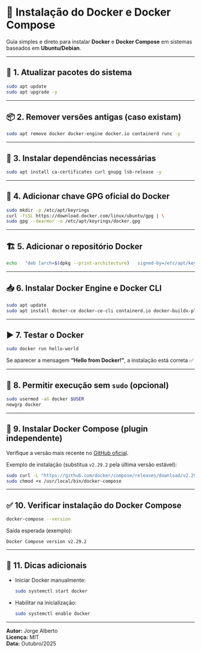 # 🐳 Instalação do Docker e Docker Compose

Guia simples e direto para instalar **Docker** e **Docker Compose** em sistemas baseados em **Ubuntu/Debian**.

---

## 🔧 1. Atualizar pacotes do sistema

```bash
sudo apt update
sudo apt upgrade -y
```

---

## 📦 2. Remover versões antigas (caso existam)

```bash
sudo apt remove docker docker-engine docker.io containerd runc -y
```

---

## 🧰 3. Instalar dependências necessárias

```bash
sudo apt install ca-certificates curl gnupg lsb-release -y
```

---

## 🔑 4. Adicionar chave GPG oficial do Docker

```bash
sudo mkdir -p /etc/apt/keyrings
curl -fsSL https://download.docker.com/linux/ubuntu/gpg | \
sudo gpg --dearmor -o /etc/apt/keyrings/docker.gpg
```

---

## 🏗️ 5. Adicionar o repositório Docker

```bash
echo   "deb [arch=$(dpkg --print-architecture)   signed-by=/etc/apt/keyrings/docker.gpg]   https://download.docker.com/linux/ubuntu   $(lsb_release -cs) stable" |   sudo tee /etc/apt/sources.list.d/docker.list > /dev/null
```

---

## 📥 6. Instalar Docker Engine e Docker CLI

```bash
sudo apt update
sudo apt install docker-ce docker-ce-cli containerd.io docker-buildx-plugin docker-compose-plugin -y
```

---

## ▶️ 7. Testar o Docker

```bash
sudo docker run hello-world
```

Se aparecer a mensagem **“Hello from Docker!”**, a instalação está correta ✅

---

## 👤 8. Permitir execução sem `sudo` (opcional)

```bash
sudo usermod -aG docker $USER
newgrp docker
```

---

## 🧩 9. Instalar Docker Compose (plugin independente)

Verifique a versão mais recente no [GitHub oficial](https://github.com/docker/compose/releases).

Exemplo de instalação (substitua `v2.29.2` pela última versão estável):

```bash
sudo curl -L "https://github.com/docker/compose/releases/download/v2.29.2/docker-compose-$(uname -s)-$(uname -m)" -o /usr/local/bin/docker-compose
sudo chmod +x /usr/local/bin/docker-compose
```

---

## ✅ 10. Verificar instalação do Docker Compose

```bash
docker-compose --version
```

Saída esperada (exemplo):

```
Docker Compose version v2.29.2
```

---

## 🧹 11. Dicas adicionais

- Iniciar Docker manualmente:  
  ```bash
  sudo systemctl start docker
  ```
- Habilitar na inicialização:  
  ```bash
  sudo systemctl enable docker
  ```

---

**Autor:** Jorge Alberto  
**Licença:** MIT  
**Data:** Outubro/2025  
